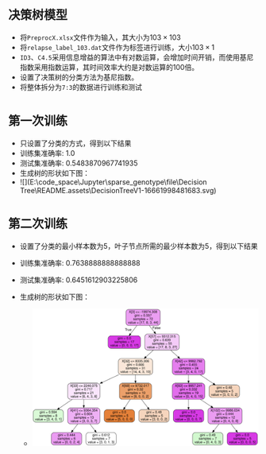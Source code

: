 # `决策树模型`

* 将`PreprocX.xlsx`文件作为输入，其大小为$103\times103$
* 将`relapse_label_103.dat`文件作为标签进行训练，大小$103\times 1$
* `ID3`、`C4.5`采用信息增益的算法中有对数运算，会增加时间开销，而使用基尼指数采用指数运算，其时间效率大约是对数运算的100倍。
* 设置了决策树的分类方法为基尼指数。
* 将整体拆分为`7:3`的数据进行训练和测试

# `第一次训练`

* 只设置了分类的方式，得到以下结果
* 训练集准确率: 1.0
* 测试集准确率: 0.5483870967741935
* 生成树的形状如下图：
* ![](E:\code_space\Jupyter\sparse_genotype\file\Decision Tree\README.assets\DecisionTreeV1-16661998481683.svg)

# `第二次训练`

* 设置了分类的最小样本数为5，叶子节点所需的最少样本数为5，得到以下结果

* 训练集准确率: 0.7638888888888888 

* 测试集准确率: 0.6451612903225806

* 生成树的形状如下图：

  * ![](src\DecisionTreeV2.svg)

    